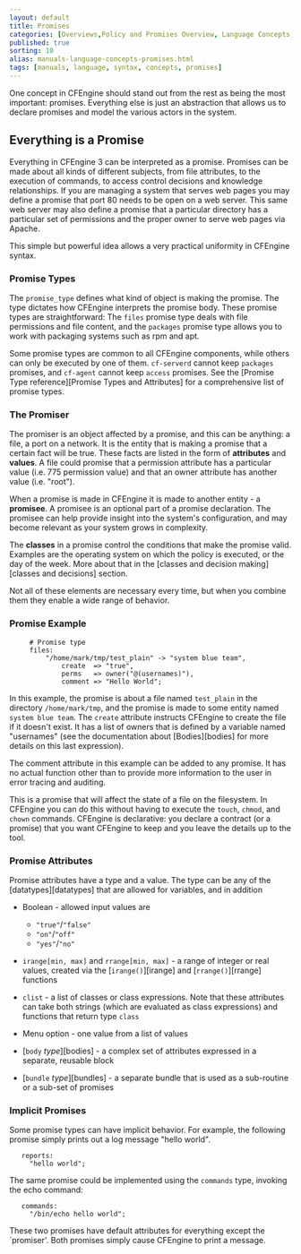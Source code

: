 ```yaml
---
layout: default
title: Promises
categories: [Overviews,Policy and Promises Overview, Language Concepts, Promises]
published: true
sorting: 10
alias: manuals-language-concepts-promises.html
tags: [manuals, language, syntax, concepts, promises]
---
```


One concept in CFEngine should stand out from the rest as being the most 
important: promises. Everything else is just an abstraction that allows us to 
declare promises and model the various actors in the system.

## Everything is a Promise

Everything in CFEngine 3 can be interpreted as a promise. Promises can be made 
about all kinds of different subjects, from file attributes, to the execution 
of commands, to access control decisions and knowledge relationships. If you 
are managing a system that serves web pages you may define a promise that port 
80 needs to be open on a web server. This same web server may also define a 
promise that a particular directory has a particular set of permissions and 
the proper owner to serve web pages via Apache.

This simple but powerful idea allows a very practical uniformity in CFEngine 
syntax. 

### Promise Types

The `promise_type` defines what kind of object is making the promise. The type 
dictates how CFEngine interprets the promise body. These promise types are 
straightforward: The `files` promise type deals with file permissions and file 
content, and the `packages` promise type allows you to work with packaging 
systems such as rpm and apt.

Some promise types are common to all CFEngine components, while others can 
only be executed by one of them. `cf-serverd` cannot keep `packages` promises, 
and `cf-agent` cannot keep `access` promises. See the
[Promise Type reference][Promise Types and Attributes] for a comprehensive 
list of promise types.

### The Promiser

The promiser is an object affected by a promise, and this can be anything: a 
file, a port on a network. It is the entity that is making a promise that a 
certain fact will be true. These facts are listed in the form of 
**attributes** and **values**. A file could promise that a permission 
attribute has a particular value (i.e. 775 permission value) and that an owner 
attribute has another value (i.e. "root").

When a promise is made in CFEngine it is made to another entity - a 
**promisee**. A promisee is an optional part of a promise declaration. The 
promisee can help provide insight into the system's configuration, and may 
become relevant as your system grows in complexity.

The **classes** in a promise control the conditions that make the promise 
valid. Examples are the operating system on which the policy is executed, or 
the day of the week. More about that in the [classes and decision 
making][classes and decisions] section.

Not all of these elements are necessary every time, but when you combine them 
they enable a wide range of behavior.

### Promise Example

```cf3
     # Promise type
     files:     
         "/home/mark/tmp/test_plain" -> "system blue team",
             create  => "true",
             perms   => owner("@(usernames)"),
             comment => "Hello World";
```

In this example, the promise is about a file named `test_plain` in the 
directory `/home/mark/tmp`, and the promise is made to some entity named 
`system blue team`. The `create` attribute instructs CFEngine to create the 
file if it doesn't exist. It has a list of owners that is defined by a 
variable named "usernames" (see the documentation about 
[Bodies][bodies] for more details on this last 
expression).

The comment attribute in this example can be added to any promise. It has no 
actual function other than to provide more information to the user in error 
tracing and auditing.

This is a promise that will affect the state of a file on the filesystem. In 
CFEngine you can do this without having to execute the `touch`, `chmod`, and 
`chown` commands. CFEngine is declarative: you declare a contract (or a 
promise) that you want CFEngine to keep and you leave the details up to the 
tool.

### Promise Attributes

Promise attributes have a type and a value. The type can be any of the
[datatypes][datatypes] that are allowed for variables, and in addition

* Boolean - allowed input values are
    * `"true"`/`"false"`
    * `"on"`/`"off"`
    * `"yes"`/`"no"`

* `irange[min, max]` and `rrange[min, max]` - a range of integer or real 
  values, created via the [`irange()`][irange] and [`rrange()`][rrange] 
  functions

* `clist` - a list of classes or class expressions. Note that these
   attributes can take both strings (which are evaluated as class expressions)
   and functions that return type `class`

* Menu option - one value from a list of values

* [`body` *type*][bodies] - a complex set of 
  attributes expressed in a separate, reusable block

* [`bundle` *type*][bundles] - a separate bundle 
  that is used as a sub-routine or a sub-set of promises

### Implicit Promises

Some promise types can have implicit behavior. For example, the following 
promise simply prints out a log message "hello world".

```cf3
   reports:     
     "hello world";
```

The same promise could be implemented using the `commands` type, invoking the 
echo command:

````cf3
   commands:     
     "/bin/echo hello world";
````

These two promises have default attributes for everything except the 
`promiser'. Both promises simply cause CFEngine to print a message.

